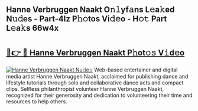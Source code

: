 ## Hanne Verbruggen Naakt O𝚗𝚕yf𝚊ns L𝚎a𝚔ed N𝚞𝚍es - Part-4Iz P𝚑𝚘tos Vi𝚍𝚎o - H𝚘𝚝 Part L𝚎a𝚔s 66w4x

# <h2><a href="http://kfenf7.oniu.top/?m=Hanne+Verbruggen+Naakt">🔗👉 🔴 Hanne Verbruggen Naakt P𝚑ot𝚘𝚜 V𝚒d𝚎o</a></h2>

[![Hanne Verbruggen Naakt Nu𝚍e𝚜](https://i.imgur.com/0qMVB7G.gif)](http://kfenf7.oniu.top/?m=Hanne+Verbruggen+Naakt)
Web-based entertainer and digital media artist Hanne Verbruggen Naakt, acclaimed for publishing dance and lifestyle tutorials through solo and collaborative dance acts and compact clips. Selfless philanthropist volunteer Hanne Verbruggen Naakt, recognized for their generosity and dedication to volunteering their time and resources to help others.  
